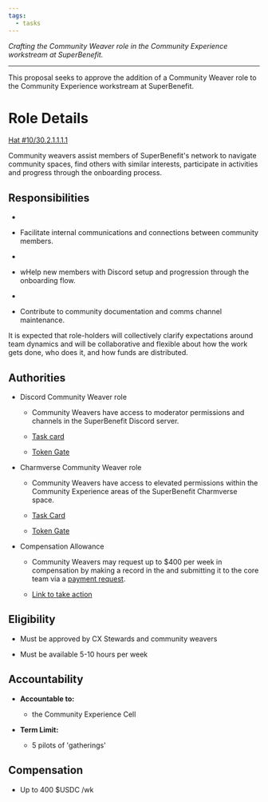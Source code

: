 ```yaml
---
tags:
  - tasks
---
```

_Crafting the Community Weaver role in the Community Experience workstream at SuperBenefit._  

---

This proposal seeks to approve the addition of a Community Weaver role to the Community Experience workstream at SuperBenefit.

# Role Details

[Hat #10/30.2.1.1.1.1](https://app.hatsprotocol.xyz/trees/10/30?hatId=30.2.1.1.1.1)  

Community weavers assist members of SuperBenefit's network to navigate community spaces, find others with similar interests, participate in activities and progress through the onboarding process.

## **Responsibilities**

-  

  - Facilitate internal communications and connections between community members.

-  

  - wHelp new members with Discord setup and progression through the onboarding flow.

-  

  - Contribute to community documentation and comms channel maintenance.

It is expected that role-holders will collectively clarify expectations around team dynamics and will be collaborative and flexible about how the work gets done, who does it, and how funds are distributed.

## Authorities

- Discord Community Weaver role

  - Community Weavers have access to moderator permissions and channels in the SuperBenefit Discord server.

  - [Task card](https://app.charmverse.io/superbenefit/community-weaving-8465573297678572)

  - [Token Gate](https://guild.xyz/superbenefit/superbenefit-administration)

- Charmverse Community Weaver role

  - Community Weavers have access to elevated permissions within the Community Experience areas of the SuperBenefit Charmverse space.

  - [Task Card](https://app.charmverse.io/superbenefit/community-weaving-8465573297678572)

  - [Token Gate](https://app.charmverse.io/superbenefit)

- Compensation Allowance

  - Community Weavers may request up to $400 per week in compensation by making a record in the  and submitting it to the core team via a [payment request](https://app.onchainden.com/payment-requests/new-request/ad5198fa-0a29-4009-b774-3eebed78d3d3).

  - [Link to take action](https://app.onchainden.com/payment-requests/new-request/ad5198fa-0a29-4009-b774-3eebed78d3d3)

## Eligibility

- Must be approved by CX Stewards and community weavers

- Must be available 5-10 hours per week

## Accountability

- **Accountable to:**

  - the Community Experience Cell

- **Term Limit:**

  - 5 pilots of 'gatherings'

## Compensation

- Up to 400 $USDC /wk 